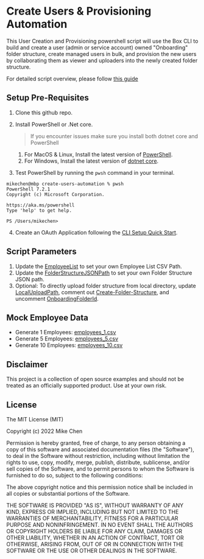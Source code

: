 # Create Users & Provisioning Automation
This User Creation and Provisioning powershell script will use the Box CLI to build and create a user (admin or service account) owned "Onboarding" folder structure, create managed users in bulk, and provision the new users by collaborating them as viewer and uploaders into the newly created folder structure.

For detailed script overview, please follow [this guide](https://developer.box.com/guides/tooling/cli/quick-start/powershell-script-templates/)

## Setup Pre-Requisites
1. Clone this github repo.
2. Install PowerShell or .Net core.
	> If you encounter issues make sure you install both dotnet core and PowerShell
    1. For MacOS & Linux, Install the latest version of [PowerShell](https://docs.microsoft.com/en-us/powershell/scripting/install/installing-powershell?view=powershell-7.2).
    2. For Windows, Install the latest version of [dotnet core](https://dotnet.microsoft.com/download).
	
3. Test PowerShell by running the `pwsh` command in your terminal.

```
mikechen@mbp create-users-automation % pwsh
PowerShell 7.2.1
Copyright (c) Microsoft Corporation.

https://aka.ms/powershell
Type 'help' to get help.

PS /Users/mikechen>
```

4. Create an OAuth Application following the [CLI Setup Quick Start](https://developer.box.com/guides/tooling/cli/quick-start/).

## Script Parameters
1. Update the [EmployeeList](/examples/User%20Creation%20%26%20Provisioning/Users_Create_Provision.ps1#L10) to set your own Employee List CSV Path.
2. Update the [FolderStructureJSONPath](/examples/User%20Creation%20%26%20Provisioning/Users_Create_Provision.ps1#L13) to set your own Folder Structure JSON path.
3. Optional: To directly upload folder structure from local directory, update [LocalUploadPath](/examples/User%20Creation%20%26%20Provisioning/Users_Create_Provision.ps1#L14), comment out [Create-Folder-Structure](/examples/User%20Creation%20%26%20Provisioning/Users_Create_Provision.ps1#L37), and uncomment [OnboardingFolderId](/examples/User%20Creation%20%26%20Provisioning/Users_Create_Provision.ps1#L40). 

## Mock Employee Data
* Generate 1 Employees: [employees_1.csv](/examples/User%20Creation%20%26%20Provisioning/Employees_1.csv)
* Generate 5 Employees: [employees_5.csv](/examples/User%20Creation%20%26%20Provisioning/Employees_5.csv)
* Generate 10 Employees: [employees_10.csv](/examples/User%20Creation%20%26%20Provisioning/Employees_10.csv)

## Disclaimer
This project is a collection of open source examples and should not be treated as an officially supported product. Use at your own risk.

## License

The MIT License (MIT)

Copyright (c) 2022 Mike Chen

Permission is hereby granted, free of charge, to any person obtaining a copy of this software and associated documentation files (the "Software"), to deal in the Software without restriction, including without limitation the rights to use, copy, modify, merge, publish, distribute, sublicense, and/or sell copies of the Software, and to permit persons to whom the Software is furnished to do so, subject to the following conditions:

The above copyright notice and this permission notice shall be included in all copies or substantial portions of the Software.

THE SOFTWARE IS PROVIDED "AS IS", WITHOUT WARRANTY OF ANY KIND, EXPRESS OR IMPLIED, INCLUDING BUT NOT LIMITED TO THE WARRANTIES OF MERCHANTABILITY, FITNESS FOR A PARTICULAR PURPOSE AND NONINFRINGEMENT. IN NO EVENT SHALL THE AUTHORS OR COPYRIGHT HOLDERS BE LIABLE FOR ANY CLAIM, DAMAGES OR OTHER LIABILITY, WHETHER IN AN ACTION OF CONTRACT, TORT OR OTHERWISE, ARISING FROM, OUT OF OR IN CONNECTION WITH THE SOFTWARE OR THE USE OR OTHER DEALINGS IN THE SOFTWARE.
